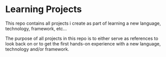 # Learning Projects

This repo contains all projects i create as part of learning a new language, technology, framework, etc...

The purpose of all projects in this repo is to either serve as references to look back on or to get the first hands-on experience with a new language, technology and/or framework.
